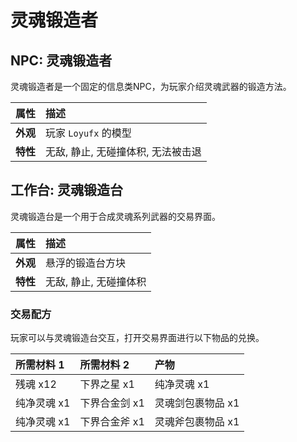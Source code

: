 # 灵魂锻造者

## NPC: 灵魂锻造者
灵魂锻造者是一个固定的信息类NPC，为玩家介绍灵魂武器的锻造方法。

| 属性 | 描述 |
| :--- | :--- |
| **外观** | 玩家 `Loyufx` 的模型 |
| **特性** | 无敌, 静止, 无碰撞体积, 无法被击退 |

## 工作台: 灵魂锻造台
灵魂锻造台是一个用于合成灵魂系列武器的交易界面。

| 属性 | 描述 |
| :--- | :--- |
| **外观** | 悬浮的锻造台方块 |
| **特性** | 无敌, 静止, 无碰撞体积 |

### 交易配方
玩家可以与灵魂锻造台交互，打开交易界面进行以下物品的兑换。

| 所需材料 1 | 所需材料 2 | 产物 |
| :--- | :--- | :--- |
| 残魂 x12 | 下界之星 x1 | 纯净灵魂 x1 |
| 纯净灵魂 x1 | 下界合金剑 x1 | 灵魂剑包裹物品 x1 |
| 纯净灵魂 x1 | 下界合金斧 x1 | 灵魂斧包裹物品 x1 |